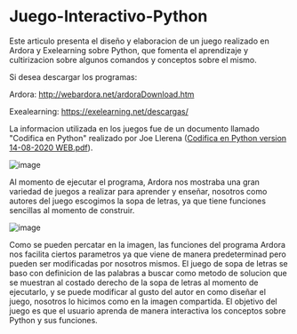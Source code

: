 # Juego-Interactivo-Python
Este articulo presenta el diseño y elaboracion de un juego realizado en Ardora y Exelearning sobre Python, que fomenta  el aprendizaje y cultirizacion sobre algunos comandos y conceptos sobre el mismo.

Si desea descargar los programas:

Ardora: http://webardora.net/ardoraDownload.htm

Exealearning: https://exelearning.net/descargas/

La informacion utilizada en los juegos fue de un documento llamado "Codifica en Python" realizado por Joe Llerena ([Codifica en Python version 14-08-2020 WEB.pdf](https://github.com/kgallegosm1/Juego-Interactivo-Python/files/8195071/Codifica.en.Python.version.14-08-2020.WEB.pdf)).

![image](https://user-images.githubusercontent.com/101061647/156974565-d6ece5ec-0214-4460-beb7-729d8eddb071.png)

Al momento de  ejecutar el programa, Ardora nos mostraba una gran variedad de juegos a realizar para aprender y enseñar, nosotros como autores del juego escogimos la sopa de letras, ya que tiene funciones sencillas al momento de construir.

![image](https://user-images.githubusercontent.com/101061647/157079273-0419f4c9-5009-4b36-838f-ce0dd27d34a6.png)

Como se pueden percatar en la imagen, las funciones del programa Ardora nos facilita ciertos parametros ya que viene de manera predeterminad pero pueden ser modificadas por nosotros mismos.
El juego de sopa de letras se baso con definicion de las palabras a buscar como metodo de solucion que se muestran al costado derecho de la sopa de letras al momento de ejecutarlo, y se puede modificar al gusto del autor en como diseñar el juego, nosotros lo hicimos como en la imagen compartida.
El objetivo del juego es que el usuario aprenda de manera interactiva los conceptos sobre Python y sus funciones.
